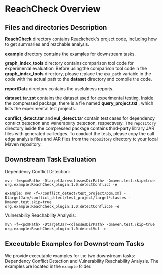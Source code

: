 # ReachCheck Overview

## Files and directories Description

**ReachCheck** directory contains Reachcheck's project code, including how to get summaries and reachable analysis.

**example** directory contains the examples for downstream tasks.

**graph_index_tools** directory contains comparison tool code for experimental evaluation. Before using the comparison tool code in the **graph_index_tools** directory, please replace the `exp_path` variable in the code with the actual path to the **dataset** directory and compile the code.

**reportData** directory contains the usefulness reports.

**dataset.tar.zst** contains the dataset used for experimental testing. Inside the compressed package, there is a file named  **query_project.txt** , which lists the experimental test projects.

**conflict_detect.tar** and **vul_detect.tar** contain test cases for dependency conflict detection and vulnerability detection, respectively. The `repository` directory inside the compressed package contains third-party library JAR files with generated call edges. To conduct the tests, please copy the call edge analysis files and JAR files from the `repository` directory to your local Maven repository.

## Downstream Task Evaluation

Dependency Conflict Detection:

`mvn -f=<pomPath> -DtargetJar=<classesDirPath> -Dmaven.test.skip=true org.example:ReachCheck_plugin:1.0:detectConflict -e`

`example: mvn -f=/conflict_detect/test_project/pom.xml -DtargetJar=/conflict_detect/test_project/target/classes -Dmaven.test.skip=true org.example:ReachCheck_plugin:1.0:detectConflicte -e`

Vulnerability Reachability Analysis:

`mvn -f=<pomPath> -DtargetJar=<classesDirPath> -Dmaven.test.skip=true org.example:ReachCheck_plugin:1.0:detectVul -e`

## Executable Examples for Downstream Tasks

We provide executable examples for the two downstream tasks: Dependency Conflict Detection and Vulnerability Reachability Analysis. The examples are located in the `example` folder.
